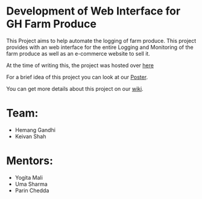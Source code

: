 # Development of Web Interface for GH Farm Produce

This Project aims to help automate the logging of farm produce. This project provides with an web interface for the entire Logging and Monitoring of the farm produce as well as an e-commerce website to sell it.

At the time of writing this, the project was hosted over [here](http://store.k-yantra.org)

For a brief idea of this project you can look at our [Poster](https://github.com/eYSIP-2017/eYSIP-2017_Development_of_Web_Interface_for_GH_Farm_Produce/blob/master/Reports/Poster/development_of_web_interface_for_gh_farm_produce.pdf).

 You can get more details about this project on our [wiki](https://github.com/eYSIP-2017/eYSIP-2017_Development_of_Web_Interface_for_GH_Farm_Produce/wiki/).


# Team:
* Hemang Gandhi
* Keivan Shah

# Mentors:
* Yogita Mali
* Uma Sharma
* Parin Chedda
